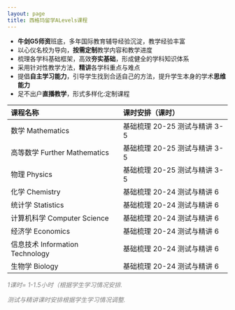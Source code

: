 ```yaml
---
layout: page
title: 西格玛留学ALevels课程
---
```


- **牛剑G5师资**班底，多年国际教育辅导经验沉淀，教学经验丰富
- 以心仪名校为导向，**按需定制**教学内容和教学进度
- 梳理各学科基础框架，高效**夯实基础**，形成健全的学科知识体系
- 采用针对性教学方法，**精讲**各学科重点与难点
- 提倡**自主学习能力**，引导学生找到合适自己的方法，提升学生本身的学术**思维能力**
- 足不出户**直播教学**，形式多样化:定制课程


| 课程名称 | 课时安排（课时）|
|:------ |:------|
| 数学 Mathematics |	基础梳理	20-25 测试与精讲	3-5|
| 高等数学 Further Mathematics |	基础梳理	20-25 测试与精讲	3-5|
| 物理  Physics |	基础梳理	20-25 测试与精讲	3-5|
| 化学 Chemistry |	基础梳理	20-24 测试与精讲	6|
| 统计学 Statistics |	基础梳理	20-24 测试与精讲	6|
| 计算机科学 Computer Science |	基础梳理	20-24 测试与精讲	6|
| 经济学 Economics |	基础梳理	20-24 测试与精讲	6|
| 信息技术 Information Technology |	基础梳理	20-24 测试与精讲	6|
| 生物学 Biology |	基础梳理	20-24 测试与精讲	6|



<span style="color:grey">*1课时= 1-1.5小时（根据学生学习情况安排.* </span>

<span style="color:grey"> *测试与精讲课时安排根据学生学习情况调整.* </span>

